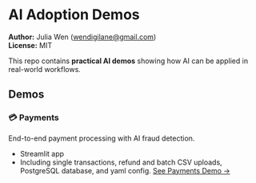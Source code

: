 
# AI Adoption Demos

**Author:** Julia Wen (wendigilane@gmail.com)  
**License:** MIT

This repo contains **practical AI demos** showing how AI can be applied in real-world workflows.

## Demos

### 💳 Payments
End-to-end payment processing with AI fraud detection.
- Streamlit app  
- Including single transactions, refund and batch CSV uploads, PostgreSQL database, and yaml config.
[See Payments Demo →](Payments/README.md)
